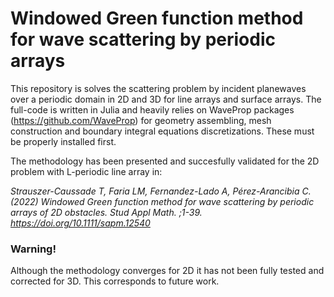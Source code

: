 # Windowed Green function method for wave scattering by periodic arrays

This repository is solves the scattering problem by incident planewaves over a periodic domain in 2D and 3D for line arrays and surface arrays. 
The full-code is written in Julia and heavily relies on WaveProp packages (https://github.com/WaveProp) for geometry assembling, mesh construction and boundary integral equations discretizations.
These must be properly installed first.








The methodology has been presented and succesfully validated for the 2D problem with L-periodic line array in:

*Strauszer-Caussade T, Faria LM, Fernandez-Lado A, Pérez-Arancibia C. (2022) Windowed Green function method for wave scattering by periodic arrays of 2D obstacles. 
Stud Appl Math. ;1-39. https://doi.org/10.1111/sapm.12540*

### Warning!
Although the methodology converges for 2D it has not been fully tested and corrected for 3D. This corresponds to future work.
